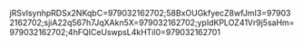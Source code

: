 jRSvlsynhpRDSx2NKqbC=979032162702;58BxOUGkfyecZ8wfJmI3=979032162702;sjiA22q567h7JqXAkn5X=979032162702;ypIdKPLOZ41Vr9j5saHm=979032162702;4hFQICeUswpsL4kHTil0=979032162701
